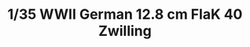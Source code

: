 ---
layout: product
title: "1/35 WWII German 12.8 cm FlaK 40 Zwilling"
price: "6400" 
desc: "Maketa"
img_path: "/assets/img/TAKO2023.webp"
brand: "N/A"
available: false
special_offer: false
new: false
soon: false
cat: "010000"
subcat: "010200"
subsubcat: "0N/A"
sifra: "TAKO2023"
popular: false
spec: false
---